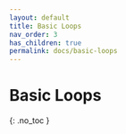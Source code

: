 ```yaml
---
layout: default
title: Basic Loops
nav_order: 3
has_children: true
permalink: docs/basic-loops
---
```


# Basic Loops

{: .no_toc }
